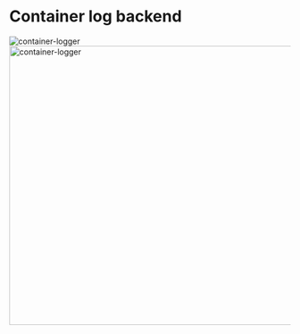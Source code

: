 # Container log backend
![container-logger](./container-logger.gif)
<img src="./container-logger.gif" width="800px" height="500px" title="container-logger"/>
